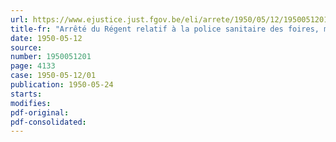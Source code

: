 ```yaml
---
url: https://www.ejustice.just.fgov.be/eli/arrete/1950/05/12/1950051201/justel
title-fr: "Arrêté du Régent relatif à la police sanitaire des foires, marchés et lieux de rassemblement des animaux domestiques"
date: 1950-05-12
source:
number: 1950051201
page: 4133
case: 1950-05-12/01
publication: 1950-05-24
starts:
modifies:
pdf-original:
pdf-consolidated:
---
```


